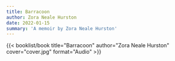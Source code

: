 ```yaml
---
title: Barracoon
author: Zora Neale Hurston
date: 2022-01-15
summary: 'A memoir by Zora Neale Hurston'
---
```


{{< booklist/book
title="Barracoon"
author="Zora Neale Hurston"
cover="cover.jpg"
format="Audio" >}}
